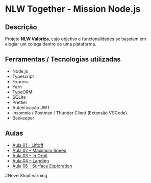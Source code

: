 # NLW Together - Mission Node.js

## Descrição

Projeto **NLW Valoriza**, cujo objetivo e funcionalidades se baseiam em elogiar um colega dentro de uma plataforma.<br>

## Ferramentas / Tecnologias utilizadas

- Node.js
- Typescript
- Express
- Yarn
- TypeORM
- SQLite
- Prettier
- Autenticação JWT
- Insomnia / Postman / Thunder Client (Extensão VSCode)
- Beekeeper

## Aulas

- [Aula 01 – Liftoff](https://youtu.be/OI5ky4hbXy0)
- [Aula 02 – Maximum Speed](https://youtu.be/Cp3m6GGa2Sk)
- [Aula 03 – In Orbit](https://youtu.be/jRPFAPp4xsM)
- [Aula 04 – Landing](https://youtu.be/xHwiM7W5Rws)
- [Aula 05 - Surface Exploration](https://youtu.be/RrlLOWglBcA)

\#NeverStopLearning
